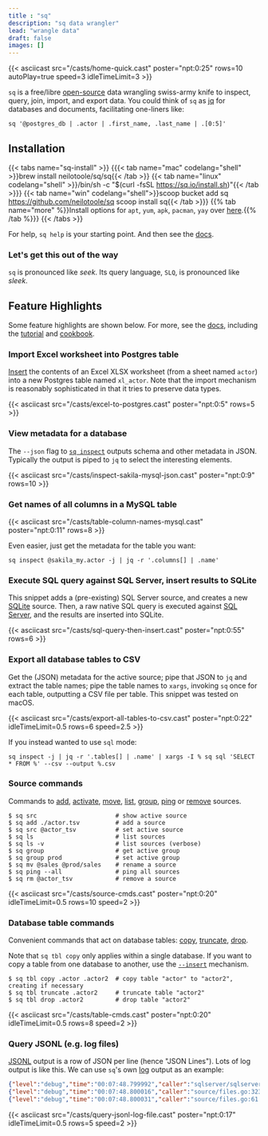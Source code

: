 ```yaml
---
title : "sq"
description: "sq data wrangler"
lead: "wrangle data"
draft: false
images: []
---
```


{{< asciicast src="/casts/home-quick.cast"  poster="npt:0:25" rows=10 autoPlay=true speed=3 idleTimeLimit=3 >}}

`sq` is a free/libre [open-source](https://github.com/neilotoole/sq) data wrangling swiss-army knife
to inspect, query, join, import, and export data. You could think of `sq`
as [jq](https://stedolan.github.io/jq/) for databases and documents, facilitating one-liners
like:

```shell
sq '@postgres_db | .actor | .first_name, .last_name | .[0:5]'
```



## Installation

{{< tabs name="sq-install" >}}
{{{< tab name="mac" codelang="shell" >}}brew install neilotoole/sq/sq{{< /tab >}}
{{< tab name="linux" codelang="shell" >}}/bin/sh -c "$(curl -fsSL https://sq.io/install.sh)"{{< /tab >}}}
{{< tab name="win" codelang="shell">}}scoop bucket add sq https://github.com/neilotoole/sq
scoop install sq{{< /tab >}}}
{{% tab name="more" %}}Install options for `apt`, `yum`, `apk`, `pacman`, `yay` over [here](/docs/install).{{% /tab %}}}
{{< /tabs >}}


For help, `sq help` is your starting point. And then see the [docs](/docs).

### Let's get this out of the way

`sq` is pronounced like _seek_. Its query language, `SLQ`, is pronounced like _sleek_.


## Feature Highlights

Some feature highlights are shown below. For more, see the [docs](/docs),
including the [tutorial](/docs/tutorial) and [cookbook](/docs/cookbook).

### Import Excel worksheet into Postgres table

[Insert](/docs/output#insert) the contents of an Excel XLSX worksheet (from a sheet named `actor`) into
a new Postgres table named `xl_actor`. Note that the import mechanism
is reasonably sophisticated in that it tries to preserve data types.

{{< asciicast src="/casts/excel-to-postgres.cast" poster="npt:0:5" rows=5 >}}


### View metadata for a database

The `--json` flag to [`sq inspect`](/docs/cmd/inspect) outputs schema and other metadata in JSON.
Typically the output is piped to `jq` to select the interesting elements.

{{< asciicast src="/casts/inspect-sakila-mysql-json.cast" poster="npt:0:9" rows=10 >}}

### Get names of all columns in a MySQL table

{{< asciicast src="/casts/table-column-names-mysql.cast" poster="npt:0:11" rows=8 >}}

Even easier, just get the metadata for the table you want:

```shell
sq inspect @sakila_my.actor -j | jq -r '.columns[] | .name'
```

### Execute SQL query against SQL Server, insert results to SQLite

This snippet adds a (pre-existing) SQL Server source, and creates a
new [SQLite](/docs/drivers/sqlite) source. Then, a raw native SQL query is executed against
[SQL Server](/docs/drivers/sqlserver), and the results are inserted into SQLite.

{{< asciicast src="/casts/sql-query-then-insert.cast" poster="npt:0:55" rows=6 >}}

### Export all database tables to CSV

Get the (JSON) metadata for the active source; pipe that JSON to `jq` and
extract the table names; pipe the table names
to `xargs`, invoking `sq` once for each table, outputting a CSV file per table. This snippet
was tested on macOS.

{{< asciicast src="/casts/export-all-tables-to-csv.cast" poster="npt:0:22" idleTimeLimit=0.5 rows=6 speed=2.5 >}}

If you instead wanted to use `sql` mode:

```shell
sq inspect -j | jq -r '.tables[] | .name' | xargs -I % sq sql 'SELECT * FROM %' --csv --output %.csv
```

### Source commands

Commands to [add](/docs/cmd/add), [activate](/docs/cmd/src), [move](/docs/cmd/mv),
[list](/docs/cmd/ls), [group](/docs/cmd/group), [ping](/docs/cmd/ping)
or [remove](/docs/cmd/rm) sources.

```shell
$ sq src                      # show active source
$ sq add ./actor.tsv          # add a source
$ sq src @actor_tsv           # set active source
$ sq ls                       # list sources
$ sq ls -v                    # list sources (verbose)
$ sq group                    # get active group
$ sq group prod               # set active group
$ sq mv @sales @prod/sales    # rename a source
$ sq ping --all               # ping all sources
$ sq rm @actor_tsv            # remove a source
```

{{< asciicast src="/casts/source-cmds.cast" poster="npt:0:20" idleTimeLimit=0.5 rows=10 speed=2 >}}

### Database table commands

Convenient commands that act on database tables: [copy](/docs/cmd/tbl-copy), [truncate](/docs/cmd/tbl-truncate), [drop](/docs/cmd/tbl-drop).

Note that `sq tbl copy` only applies within a single database.
If you want to copy a table from one database to another,
use the [`--insert`](/docs/output#insert) mechanism.

```shell
$ sq tbl copy .actor .actor2  # copy table "actor" to "actor2", creating if necessary
$ sq tbl truncate .actor2     # truncate table "actor2"
$ sq tbl drop .actor2         # drop table "actor2"
```

{{< asciicast src="/casts/table-cmds.cast" poster="npt:0:20" idleTimeLimit=0.5 rows=8 speed=2 >}}

### Query JSONL (e.g. log files)

[JSONL](/docs/output#jsonl) output is a row of JSON per line (hence "JSON Lines"). Lots of log output is like this.
We can use `sq`'s own [log](/docs/config/#logging) output as an example:

```json lines
{"level":"debug","time":"00:07:48.799992","caller":"sqlserver/sqlserver.go:452:(*database).Close","msg":"Close database: @sakila_mssql | sqlserver | sqlserver://sakila:xxxxx@localhost?database=sakila"}
{"level":"debug","time":"00:07:48.800016","caller":"source/files.go:323:(*Files).Close","msg":"Files.Close invoked: has 1 clean funcs"}
{"level":"debug","time":"00:07:48.800031","caller":"source/files.go:61:NewFiles.func1","msg":"About to clean fscache from dir: /var/folders/68/qthwmfm93zl4mqdw_7wvsv7w0000gn/T/sq_files_fscache_2273841732"}
```
{{< asciicast src="/casts/query-jsonl-log-file.cast" poster="npt:0:17" idleTimeLimit=0.5 rows=5 speed=2 >}}
